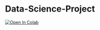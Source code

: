 # Data-Science-Project

[![Open In Colab](https://colab.research.google.com/assets/colab-badge.svg)]( https://github.com/vguerrero13/Data-Science-Project/blob/main/Caso_Pr%C3%A1ctico_Forecast.ipynb)

